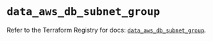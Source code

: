 # `data_aws_db_subnet_group`

Refer to the Terraform Registry for docs: [`data_aws_db_subnet_group`](https://registry.terraform.io/providers/hashicorp/aws/3.76.1/docs/data-sources/db_subnet_group).
